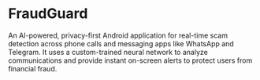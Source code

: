 # FraudGuard
An AI-powered, privacy-first Android application for real-time scam detection across phone calls and messaging apps like WhatsApp and Telegram. It uses a custom-trained neural network to analyze communications and provide instant on-screen alerts to protect users from financial fraud.
